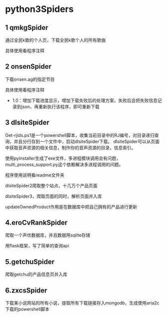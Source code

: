 # python3Spiders

## 1 qmkgSpider

通过全民k歌的个人页，下载全民k歌个人的所有歌曲

具体使用看程序注释



## 2 onsenSpider

下载onsen.ag的指定节目

具体使用看程序注释

* 1.0：增加下载进度显示，增加下载失败后的处理方案，失败后会把失败信息记录到json，再重新执行该程序，即可重新下载


## 3 dlsiteSpider
Get-rjids.ps1是一个powershell脚本，收集当前目录中的RJ编号，对目录递归查询，并且分行存到一个文件中，启动dlsiteSpider下载。
dlsiteSpider可以从页面中获取音声资源的相关信息，制作你的音声资源的目录，信息索引。

使用pyinstaller生成了exe文件，多进程模块调用会有问题，multi_process_support.py这个依赖解决多进程调用的问题。

程序使用说明看readme文件夹



dlsiteSpider2爬取整个站点，十几万个产品页面

dlsiteSpider3，爬取页面的同时，解析页面并入库

updateOwnedProduct作用是在数据库中把自己拥有的产品进行更新

## 4.eroCvRankSpider

爬取一个声优数据库，并且数据用sqlite存储

用flask框架，写了简单的查询api



## 5.getchuSpider

爬取getchu的产品信息页并入库



## 6.zxcsSpider

下载某小说网站的所有小说，提取所有下载链接存入mongodb，生成使用aria2c下载的powershell脚本